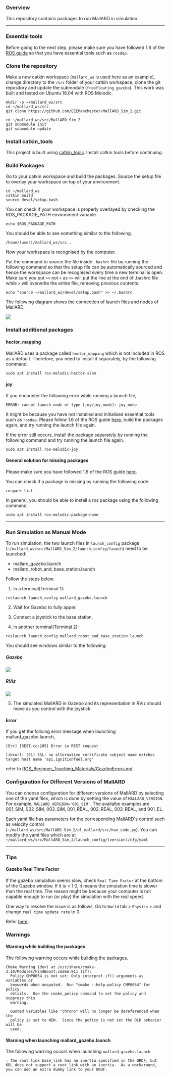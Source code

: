 ### Overview

This repository contains packages to run MallARD in simulation. 

-----


### Essential tools
Before going to the next step, please make sure you have followed 1.6 of the [ROS guide](http://wiki.ros.org/melodic/Installation/Ubuntu) so that you have essential tools such as `rosdep`.


### Clone the repository

Make a new catkin workspace (`mallard_ws` is used here as an example), change directory to the `/src` folder of your catkin workspace, clone the git repository and update the submodule (`freefloating_gazebo`). This work was built and tested on Ubuntu 18.04 with ROS Melodic.
```
mkdir -p ~/mallard_ws/src 
cd ~/mallard_ws/src
git clone https://github.com/EEEManchester/MallARD_Sim_2.git 

cd ~/mallard_ws/src/MallARD_Sim_2
git submodule init 
git submodule update 
```

### Install catkin_tools

This project is built using [catkin_tools](https://catkin-tools.readthedocs.io/en/latest/installing.html). Install catkin tools before continuing.

### Build Packages

Go to your catkin workspace and build the packages. Source the setup file to overlay your workspace on top of your environment.
```
cd ~/mallard_ws
catkin build
source devel/setup.bash 
```

You can check if your workspace is properly overlayed by checking the ROS_PACKAGE_PATH environment variable.
```
echo $ROS_PACKAGE_PATH 
```
You should be able to see something similar to the following.
```
/home/(user)/mallard_ws/src..
```
Now your workspace is recognised by the computer.


Put the command to source the file inside `.bashrc` file by running the following command so that the setup file can be automatically sourced and hence the workspace can be recognised every time a new terminal is open. 
Make sure you put `>>` not `>` as `>>` will put the line at the end of .bashrc file while `>` will overwrite the entire file, removing previous contents.
```
echo "source ~/mallard_ws/devel/setup.bash" >> ~/.bashrc
```


The following diagram shows the connection of launch files and nodes of MallARD.

![](readme_images/mallard_connection_v7.png)


### Install additional packages
#### hector_mapping
MallARD uses a package called `hector_mapping` which is not included in ROS as a default. Therefore, you need to install it separately, by the following command.

```
sudo apt install ros-melodic-hector-slam
```


#### joy
If you encounter the following error while running a launch file,
```
ERROR: cannot launch node of type [joy/joy_node]: joy_node
```
It might be because you have not installed and initialised essential tools such as `rosdep`. Please follow 1.6 of the ROS guide [here](http://wiki.ros.org/melodic/Installation/Ubuntu), build the packages again, and try running the launch file again.

If the error still occurs, install the package separately by running the following command and try running the launch file again.
```
sudo apt install ros-melodic-joy
```

#### General solution for missing packages
Please make sure you have followed 1.6 of the ROS guide [here](http://wiki.ros.org/melodic/Installation/Ubuntu).

You can check if a package is missing by running the following code:
```
rospack list
```

In general, you should be able to install a ros package using the following command.
```
sudo apt install ros-melodic-package-name
```

-----
### Run Simulation as Manual Mode

To run simulation, the two launch files in `launch_config` package (`~/mallard_ws/src/MallARD_Sim_2/launch_config/launch`) need to be launched:

- mallard_gazebo.launch  
- mallard_robot_and_base_station.launch

Follow the steps below.

1. In a terminal(Terminal 1):
```
roslaunch launch_config mallard_gazebo.launch
```
2. Wait for Gazebo to fully apper. 

3. Connect a joystick to the base station. 

4. In another terminal(Terminal 2):
```
roslaunch launch_config mallard_robot_and_base_station.launch
```

You should see windows similar to the following: 

##### Gazebo
![](readme_images/Mallard_Gazebo.png) 

##### RViz
![](readme_images/MallARD_RViz.png) 

5. The simulated MallARD in Gazebo and its representation in RViz should move as you control with the joystick. 


#### Error
If you get the folloing error message when launching mallard_gazebo.launch,
```
[Err] [REST.cc:205] Error in REST request

libcurl: (51) SSL: no alternative certificate subject name matches target host name 'api.ignitionfuel.org'
```
refer to [ROS_Beginner_Teaching_Materials/GazeboErrors.md](https://github.com/EEEManchester/ROS_Beginner_Teaching_Materials/blob/main/GazeboErrors.md). 





### Configuration for Different Versions of MallARD
You can choose configuration for different versions of MallARD by selecting one of the yaml files, which is done by setting the value of `MALLARD_VERSION`. For example, `MALLARD_VERSION='001_SIM'`. The availalbe examples are 001_SIM, 002_SIM, 003_SIM, 001_REAL, 002_REAL, 003_REAL, and 001_EL. 

Each yaml file has parameters for the corresponding MallARD's control such as velocity control (`~/mallard_ws/src/MallARD_Sim_2/el_mallard/src/han_code.py`).
You can modify the yaml files which are at `~/mallard_ws/src/MallARD_Sim_2/launch_config/(version)/cfg/yaml`


-----
### Tips
#### Gazebo Real Time Factor
If the gazebo simulation seems slow, check `Real Time Factor` at the bottom of the Gazebo window. If it is < 1.0, it means the simulation time is slower than the real time. The reason might be because your computer is not capable enough to run (or play) the simulation with the real speed.

One way to resolve the issue is as follows.
Go to `World` tab > `Physics` > and change `real time update rate` to 0.

Refer [here](https://answers.gazebosim.org/question/25190/how-to-increase-real-time-factor-while-doing-simulation/).


### Warnings
#### Warning while building the packages
The following warning occurs while building the packages.
```
CMake Warning (dev) at /usr/share/cmake-3.10/Modules/FindBoost.cmake:911 (if):
  Policy CMP0054 is not set: Only interpret if() arguments as variables or
  keywords when unquoted.  Run "cmake --help-policy CMP0054" for policy
  details.  Use the cmake_policy command to set the policy and suppress this
  warning.

  Quoted variables like "chrono" will no longer be dereferenced when the
  policy is set to NEW.  Since the policy is not set the OLD behavior will be
  used.
```

#### Warning when launching mallard_gazebo.launch
The following warning occurs when launching `mallard_gazebo.launch`
```
: The root link base_link has an inertia specified in the URDF, but KDL does not support a root link with an inertia.  As a workaround, you can add an extra dummy link to your URDF.
```
